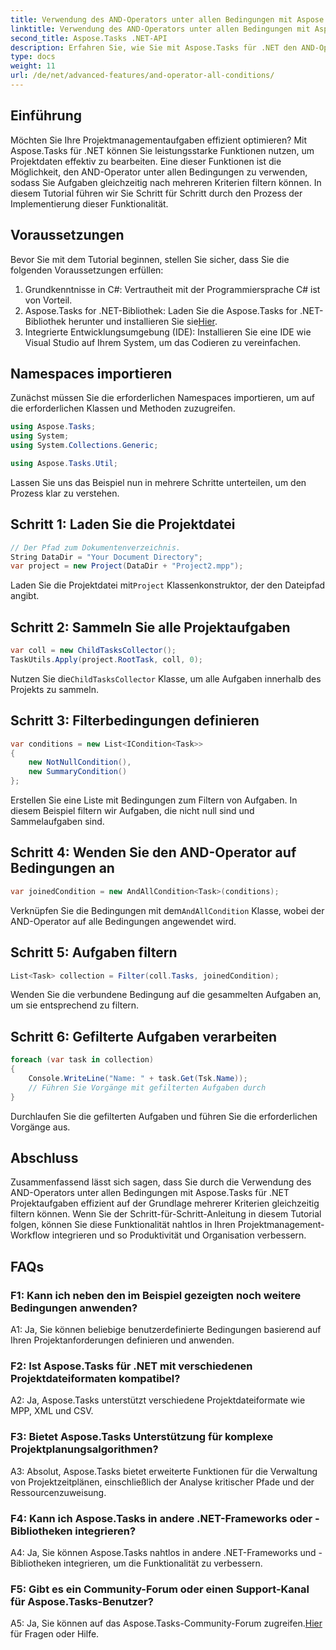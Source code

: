 ```yaml
---
title: Verwendung des AND-Operators unter allen Bedingungen mit Aspose.Tasks
linktitle: Verwendung des AND-Operators unter allen Bedingungen mit Aspose.Tasks
second_title: Aspose.Tasks .NET-API
description: Erfahren Sie, wie Sie mit Aspose.Tasks für .NET den AND-Operator unter allen Bedingungen verwenden, um Projektaufgaben effizient zu filtern.
type: docs
weight: 11
url: /de/net/advanced-features/and-operator-all-conditions/
---
```

## Einführung

Möchten Sie Ihre Projektmanagementaufgaben effizient optimieren? Mit Aspose.Tasks für .NET können Sie leistungsstarke Funktionen nutzen, um Projektdaten effektiv zu bearbeiten. Eine dieser Funktionen ist die Möglichkeit, den AND-Operator unter allen Bedingungen zu verwenden, sodass Sie Aufgaben gleichzeitig nach mehreren Kriterien filtern können. In diesem Tutorial führen wir Sie Schritt für Schritt durch den Prozess der Implementierung dieser Funktionalität.

## Voraussetzungen

Bevor Sie mit dem Tutorial beginnen, stellen Sie sicher, dass Sie die folgenden Voraussetzungen erfüllen:

1. Grundkenntnisse in C#: Vertrautheit mit der Programmiersprache C# ist von Vorteil.
2.  Aspose.Tasks for .NET-Bibliothek: Laden Sie die Aspose.Tasks for .NET-Bibliothek herunter und installieren Sie sie[Hier](https://releases.aspose.com/tasks/net/).
3. Integrierte Entwicklungsumgebung (IDE): Installieren Sie eine IDE wie Visual Studio auf Ihrem System, um das Codieren zu vereinfachen.

## Namespaces importieren

Zunächst müssen Sie die erforderlichen Namespaces importieren, um auf die erforderlichen Klassen und Methoden zuzugreifen.

```csharp
using Aspose.Tasks;
using System;
using System.Collections.Generic;

using Aspose.Tasks.Util;

```

Lassen Sie uns das Beispiel nun in mehrere Schritte unterteilen, um den Prozess klar zu verstehen.

## Schritt 1: Laden Sie die Projektdatei

```csharp
// Der Pfad zum Dokumentenverzeichnis.
String DataDir = "Your Document Directory";
var project = new Project(DataDir + "Project2.mpp");
```

 Laden Sie die Projektdatei mit`Project` Klassenkonstruktor, der den Dateipfad angibt.

## Schritt 2: Sammeln Sie alle Projektaufgaben

```csharp
var coll = new ChildTasksCollector();
TaskUtils.Apply(project.RootTask, coll, 0);
```

 Nutzen Sie die`ChildTasksCollector` Klasse, um alle Aufgaben innerhalb des Projekts zu sammeln.

## Schritt 3: Filterbedingungen definieren

```csharp
var conditions = new List<ICondition<Task>>
{
    new NotNullCondition(),
    new SummaryCondition()
};
```

Erstellen Sie eine Liste mit Bedingungen zum Filtern von Aufgaben. In diesem Beispiel filtern wir Aufgaben, die nicht null sind und Sammelaufgaben sind.

## Schritt 4: Wenden Sie den AND-Operator auf Bedingungen an

```csharp
var joinedCondition = new AndAllCondition<Task>(conditions);
```

 Verknüpfen Sie die Bedingungen mit dem`AndAllCondition` Klasse, wobei der AND-Operator auf alle Bedingungen angewendet wird.

## Schritt 5: Aufgaben filtern

```csharp
List<Task> collection = Filter(coll.Tasks, joinedCondition);
```

Wenden Sie die verbundene Bedingung auf die gesammelten Aufgaben an, um sie entsprechend zu filtern.

## Schritt 6: Gefilterte Aufgaben verarbeiten

```csharp
foreach (var task in collection)
{
    Console.WriteLine("Name: " + task.Get(Tsk.Name));
    // Führen Sie Vorgänge mit gefilterten Aufgaben durch
}
```

Durchlaufen Sie die gefilterten Aufgaben und führen Sie die erforderlichen Vorgänge aus.

## Abschluss

Zusammenfassend lässt sich sagen, dass Sie durch die Verwendung des AND-Operators unter allen Bedingungen mit Aspose.Tasks für .NET Projektaufgaben effizient auf der Grundlage mehrerer Kriterien gleichzeitig filtern können. Wenn Sie der Schritt-für-Schritt-Anleitung in diesem Tutorial folgen, können Sie diese Funktionalität nahtlos in Ihren Projektmanagement-Workflow integrieren und so Produktivität und Organisation verbessern.

## FAQs

### F1: Kann ich neben den im Beispiel gezeigten noch weitere Bedingungen anwenden?

A1: Ja, Sie können beliebige benutzerdefinierte Bedingungen basierend auf Ihren Projektanforderungen definieren und anwenden.

### F2: Ist Aspose.Tasks für .NET mit verschiedenen Projektdateiformaten kompatibel?

A2: Ja, Aspose.Tasks unterstützt verschiedene Projektdateiformate wie MPP, XML und CSV.

### F3: Bietet Aspose.Tasks Unterstützung für komplexe Projektplanungsalgorithmen?

A3: Absolut, Aspose.Tasks bietet erweiterte Funktionen für die Verwaltung von Projektzeitplänen, einschließlich der Analyse kritischer Pfade und der Ressourcenzuweisung.

### F4: Kann ich Aspose.Tasks in andere .NET-Frameworks oder -Bibliotheken integrieren?

A4: Ja, Sie können Aspose.Tasks nahtlos in andere .NET-Frameworks und -Bibliotheken integrieren, um die Funktionalität zu verbessern.

### F5: Gibt es ein Community-Forum oder einen Support-Kanal für Aspose.Tasks-Benutzer?

 A5: Ja, Sie können auf das Aspose.Tasks-Community-Forum zugreifen.[Hier](https://forum.aspose.com/c/tasks/15) für Fragen oder Hilfe.